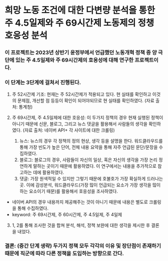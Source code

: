 # 희망 노동 조건에 대한 다변량 분석을 통한 주 4.5일제와 주 69시간제 노동제의 정챙 호응성 분석

### 이 프로젝트는 2023년 상반기 윤정부에서 언급했던 노동개혁 정책 중 양 극단에 있는 주 4.5일제와 주 69시간제의 호응성에 대해 연구한 프로젝트이다.

### 이 단계는 3단계에 걸쳐서 진행된다.

1. 주 52시간제 기조: 현재는 주 52시간제가 적용되고 있다. 현 실태를 확인하고 이것의 문제점,
개선할 점 등등이 확인이 되어야되므로 현 실태를 확인하였다. (자료 출처: 통계청)

2. 주 69시간제, 주 4.5일제에 대한 호응성: 이 두가지 정책의 경우 현재 실행된 정책이 아니기 때문에 신문, 블로그, 그리고 뉴스 댓글을 활용해서 사람들의 생각을 확인하였다. (자료 출처: 네이버 API+ 각 사이트에 대한 크롤링)
   1. 뉴스: 뉴스의 경우 각 정책의 정의 현상, 생각 등을 설명을 한다. 워드클라우드를 통해 가장 빈도가 높은 단어, 전체 내용 요약을 통해 자주 언급된 문단/문장을 수집하였다.
   2. 블로그: 블로그의 경우, 사람들이 자신의 일상, 혹은 자신의 생각을 가장 논리 정연하게 말하는 곳이기 때문에 활용하였다. 이 연구에서는 내용을 추가적으로 참고하는 데에 활용하였다.
   3. 댓글: 가장 원색적일 수 있지만 그렇기 때문에 호불호가 가장 확실하게 드러나는 곳. 이에 감성분석, 워드클라우드(가장 많이 언급되는 요소가 가장 생각을 많이 하는 요소이기 때문)를 활용해서 호응성을 조사하였다.

* 네이버 API의 경우 내용까지 제공해주는 것이 아니기 때문에 내용은 별도로 크롤링을 통해 수집하였다.
* keyword: 주 69시간제, 주 60시간제, 주 4.5일제, 주 4일제

3. 1, 2를 통해 조사한 것을 합쳐 분석, 해석, 정책 보완에 대한 생각을 제시한 후 결론을 내었다.


### 결론: (중간 단계 생략) 두가지 정책 모두 각각의 이유 및 장단점이 존재하기 때문에 직군에 따라 다른 정책을 도입하는 방향으로 간다. 